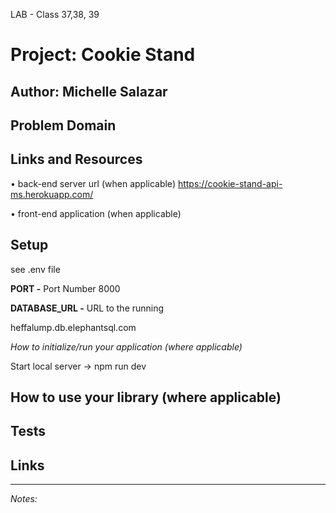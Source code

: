 LAB - Class 37,38, 39
# Project: Cookie Stand
**Author:** Michelle Salazar
----
## Problem Domain

## Links and Resources

• back-end server url (when applicable) https://cookie-stand-api-ms.herokuapp.com/


• front-end application (when applicable) 


## Setup
see .env file

**PORT -** Port Number
8000

**DATABASE_URL -** URL to the running 

heffalump.db.elephantsql.com 

*How to initialize/run your application (where applicable)*

Start local server -> npm run dev

## How to use your library (where applicable)

## Tests

## Links
---
*Notes:*
